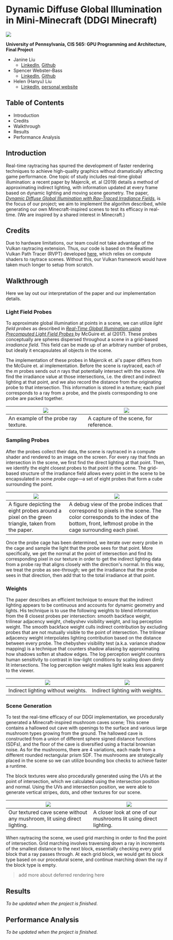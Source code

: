 Dynamic Diffuse Global Illumination in Mini-Minecraft (DDGI Minecraft)
======================

![](img/probe_vicinity_debug.png)

**University of Pennsylvania, CIS 565: GPU Programming and Architecture, Final Project**

* Janine Liu
  * [LinkedIn](https://www.linkedin.com/in/liujanine/), [Github](https://github.com/j9liu)
* Spencer Webster-Bass
  * [LinkedIn](https://www.linkedin.com/in/spencer-webster-bass/), [Github](https://github.com/spencerwb)
* Helen (Hanyu) Liu
  * [LinkedIn](https://www.linkedin.com/in/hliu20/), [personal website](http://liuhanyu.net/)


## Table of Contents
 * Introduction
 * Credits
 * Walkthrough
 * Results
 * Performance Analysis

## Introduction

Real-time raytracing has spurred the development of faster rendering techniques to achieve high-quality graphics without dramatically affecting game performance. One topic of study includes real-time global illumination: a recent paper by Majercik, et. al (2019) details a method of approximating indirect lighting, with information updated at every frame based on dynamic lighting and moving scene geometry. The paper, [*Dynamic Diffuse Global Illumination with Ray-Traced Irradiance Fields*](http://jcgt.org/published/0008/02/01/paper-lowres.pdf), is the focus of our project; we aim to implement the algorihm described, while generating our own Minecraft-inspired scenes to test its efficacy in real-time. (We are inspired by a shared interest in Minecraft.)

## Credits

Due to hardware limitations, our team could not take advantage of the Vulkan raytracing extension. Thus, our code is based on the Realtime Vulkan Path Tracer (RVPT) developed [here](https://github.com/GraphicsProgramming/RVPT/), which relies on compute shaders to raytrace scenes. Without this, our Vulkan framework would have taken much longer to setup from scratch.

## Walkthrough

Here we lay out our interpretation of the paper and our implementation details.

### Light Field Probes

To approximate global illumination at points in a scene, we can utilize *light field probes* as described in [*Real-Time Global Illumination using Precomputed Light Field Probes*
](http://casual-effects.com/research/McGuire2017LightField/McGuire2017LightField.pdf) by McGuire et. al (2017). These probes conceptually are spheres dispersed throughout a scene in a grid-based *irradiance field*. This field can be made up of an arbitrary number of probes, but ideally it encapsulates all objects in the scene.

The implementation of these probes in Majercik et. al's paper differs from the McGuire et. al implementation. Before the scene is raytraced, each of the *m* probes sends out *n* rays that potentially intersect with the scene. We find the irradiance value at those intersections, i.e. the direct and indirect lighting at that point, and we also record the distance from the originating probe to that intersection. This information is stored in a texture; each pixel corresponds to a ray from a probe, and the pixels corresponding to one probe are packed together.

| ![](img/albedo_texture.png)  | ![](img/cave.png) |
| ------------- | ------------- | 
| An example of the probe ray texture. | A capture of the scene, for reference. |

### Sampling Probes

After the probes collect their data, the scene is raytraced in a compute shader and rendered to an image on the screen. For every ray that finds an intersection in the scene, we first find the direct lighting at that point. Then, we identify the eight closest probes to that point in the scene. The grid-based structure of the irradiance field allows every point in the scene to be encapsulated in some *probe cage*—a set of eight probes that form a cube surrounding the point.

| ![](img/probe_cage.png) | ![](img/probe_vicinity_debug.png) |
| ------------- | ------------- |
| A figure depicting the eight probes around a pixel on the green triangle, taken from the paper. | A debug view of the probe indices that correspond to pixels in the scene. The color corresponds to the index of the bottom, front, leftmost probe in the cage surrounding each pixel. |

Once the probe cage has been determined, we iterate over every probe in the cage and sample the light that the probe sees for that point. More specifically, we get the normal at the point of intersection and find its corresponding pixel in our texture in order to get the indirect lighting data from a probe ray that aligns closely with the direction's normal. In this way, we treat the probe as see-through; we get the irradiance that the probe sees in that direction, then add that to the total irradiance at that point. 

### Weights ###

The paper describes an efficient technique to ensure that the indirect lighting appears to be continuous and accounts for dynamic geometry and lights. His technique is to use the following weights to blend information from the 8 closest probes per intersection: smooth backface weight, trilinear adjacency weight, chebyshev visibility weight, and log perception weight. The smooth backface weight culls indirect contribution by excluding probes that are not mutually visible to the point of intersection. The trilinear adjacency weight interpolates lighting contribution based on the distance between every probe. The chebyshev visibility test (a.k.a. variance shadow mapping) is a technique that counters shadow aliasing by approximating how shadows soften at shadow edges. The log perception weight counters human sensitivity to contrast in low-light conditions by scaling down dimly lit intersections. The log perception weight makes light leaks less apparent to the viewer.

| ![](img/no_weights_indirect.png) | ![](img/weights_indirect.png) |
| ------------- | ------------- |
| Indirect lighting without weights. | Indirect lighting with weights. |

### Scene Generation

To test the real-time efficacy of our DDGI implementation, we procedurally generated a Minecraft-inspired mushroom caves scene; This scene contains a hallowed out cave with openings to the surface and various large mushroom types growing from the ground. The hallowed cave is constructed from a union of different sphere signed distance functions (SDFs), and the floor of the cave is diversified using a fractal brownian noise. As for the mushrooms, there are 4 variations, each made from a different rounded rectangular prism SDF. The mushrooms are strategically placed in the scene so we can utilize bounding box checks to achieve faster a runtime. 

The block textures were also procedurally generated using the UVs at the point of intersection, which we calculated using the intersection position and normal. Using the UVs and intersection position, we were able to generate vertical stripes, dots, and other textures for our scene. 

| ![](img/probe_cage.png) | ![](img/probe_vicinity_debug.png) |
| ------------- | ------------- |
| Our textured cave scene without any mushroom, lit using direct lighting. | A closer look at one of our mushrooms lit using direct lighting. |

When raytracing the scene, we used grid marching in order to find the point of intersection. Grid marching involves traversing down a ray in increments of the smallest distance to the next block, essentially checking every grid block that a ray passes through. At each grid block, we would get its block type based on our procedural scene, and continue marching down the ray if the block type is empty. 
> add more about deferred rendering here

## Results

*To be updated when the project is finished.*

## Performance Analysis

*To be updated when the project is finished.*
